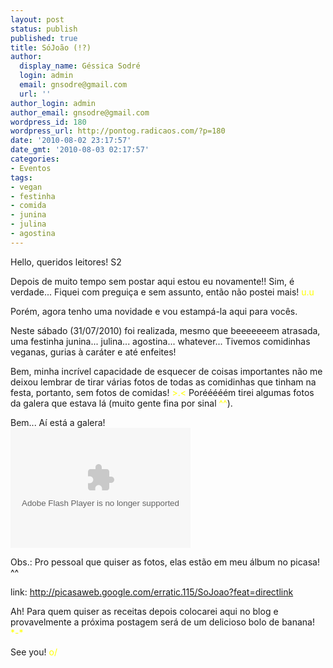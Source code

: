 ```yaml
---
layout: post
status: publish
published: true
title: SóJoão (!?)
author:
  display_name: Géssica Sodré
  login: admin
  email: gnsodre@gmail.com
  url: ''
author_login: admin
author_email: gnsodre@gmail.com
wordpress_id: 180
wordpress_url: http://pontog.radicaos.com/?p=180
date: '2010-08-02 23:17:57'
date_gmt: '2010-08-03 02:17:57'
categories:
- Eventos
tags:
- vegan
- festinha
- comida
- junina
- julina
- agostina
---
```

<p>Hello, queridos leitores! S2</p>
<p>Depois de muito tempo sem postar aqui estou eu novamente!! Sim, é verdade... Fiquei com preguiça e sem assunto, então não postei mais! <span style="color: #ffff00;">u.u</span></p>
<p>Porém, agora tenho uma novidade e vou estampá-la aqui para vocês.</p>
<p>Neste sábado (31/07/2010) foi realizada, mesmo que beeeeeeem atrasada, uma festinha junina... julina... agostina... whatever... Tivemos comidinhas veganas, gurias à caráter e até enfeites!</p>
<p>Bem, minha incrível capacidade de esquecer de coisas importantes não me deixou lembrar de tirar várias fotos de todas as comidinhas que tinham na festa, portanto, sem fotos de comidas!<span style="color: #ffff00;"> &gt;.&lt;</span> Porééééém tirei algumas fotos da galera que estava lá (muito gente fina por sinal <span style="color: #ffff00;">^^</span>).</p>
<p>Bem... Aí está a galera!<br />
<object classid="clsid:d27cdb6e-ae6d-11cf-96b8-444553540000" width="288" height="192" codebase="http://download.macromedia.com/pub/shockwave/cabs/flash/swflash.cab#version=6,0,40,0"><param name="flashvars" value="host=picasaweb.google.com&amp;hl=pt_BR&amp;feat=flashalbum&amp;RGB=0x000000&amp;feed=http%3A%2F%2Fpicasaweb.google.com%2Fdata%2Ffeed%2Fapi%2Fuser%2Ferratic.115%2Falbumid%2F5500996223174253729%3Falt%3Drss%26kind%3Dphoto%26hl%3Dpt_BR" /><param name="src" value="http://picasaweb.google.com/s/c/bin/slideshow.swf" /><embed type="application/x-shockwave-flash" width="288" height="192" src="http://picasaweb.google.com/s/c/bin/slideshow.swf" flashvars="host=picasaweb.google.com&amp;hl=pt_BR&amp;feat=flashalbum&amp;RGB=0x000000&amp;feed=http%3A%2F%2Fpicasaweb.google.com%2Fdata%2Ffeed%2Fapi%2Fuser%2Ferratic.115%2Falbumid%2F5500996223174253729%3Falt%3Drss%26kind%3Dphoto%26hl%3Dpt_BR"></embed></object></p>
<p>Obs.: Pro pessoal que quiser as fotos, elas estão em meu álbum no picasa! ^^</p>
<p>link: <a title="SóJoão Picasa" href="http://picasaweb.google.com/erratic.115/SoJoao?feat=directlink" target="_blank">http://picasaweb.google.com/erratic.115/SoJoao?feat=directlink</a></p>
<p>Ah! Para quem quiser as receitas depois colocarei aqui no blog e provavelmente a próxima postagem será de um delicioso bolo de banana! <span style="color: #ffff00;">*-*</span></p>
<p>See you! <span style="color: #ffff00;">o/</span></p>
